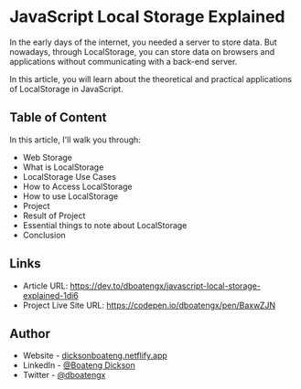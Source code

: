﻿# JavaScript Local Storage Explained

In the early days of the internet, you needed a server to store data. But nowadays, through LocalStorage, you can store data on browsers and applications without communicating with a back-end server.

In this article, you will learn about the theoretical and practical applications of LocalStorage in JavaScript.

## Table of Content

In this article, I'll walk you through:

- Web Storage
- What is LocalStorage
- LocalStorage Use Cases
- How to Access LocalStorage
- How to use LocalStorage
- Project
- Result of Project
- Essential things to note about LocalStorage
- Conclusion

## Links

- Article URL: https://dev.to/dboatengx/javascript-local-storage-explained-1di6
- Project Live Site URL: https://codepen.io/dboatengx/pen/BaxwZJN

## Author

- Website - [dicksonboateng.netflify.app](https://dicksonboateng.netlify.app)
- LinkedIn - [@Boateng Dickson](https://www.linkedin.com/in/dboatengx)
- Twitter - [@dboatengx](https://www.twitter.com/dboatengx)
